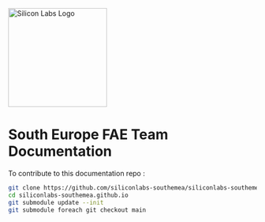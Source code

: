 <img src="assets/images/homepage_logo.png" alt="Silicon Labs Logo" width="200">

# South Europe FAE Team Documentation

To contribute to this documentation repo :

```bash
git clone https://github.com/siliconlabs-southemea/siliconlabs-southemea.github.io.git
cd siliconlabs-southemea.github.io
git submodule update --init
git submodule foreach git checkout main
```
